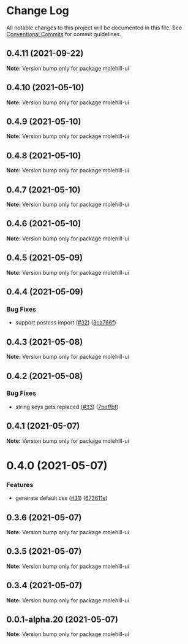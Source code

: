 # Change Log

All notable changes to this project will be documented in this file.
See [Conventional Commits](https://conventionalcommits.org) for commit guidelines.

## 0.4.11 (2021-09-22)

**Note:** Version bump only for package molehill-ui





## 0.4.10 (2021-05-10)

**Note:** Version bump only for package molehill-ui





## 0.4.9 (2021-05-10)

**Note:** Version bump only for package molehill-ui





## 0.4.8 (2021-05-10)

**Note:** Version bump only for package molehill-ui





## 0.4.7 (2021-05-10)

**Note:** Version bump only for package molehill-ui





## 0.4.6 (2021-05-10)

**Note:** Version bump only for package molehill-ui





## 0.4.5 (2021-05-09)

**Note:** Version bump only for package molehill-ui





## 0.4.4 (2021-05-09)


### Bug Fixes

* support postcss import ([#32](https://github.com/molehill-ui/molehill-ui/issues/32)) ([3ca766f](https://github.com/molehill-ui/molehill-ui/commit/3ca766f8366036276790406b5c5766502c0e1834))





## 0.4.3 (2021-05-08)

**Note:** Version bump only for package molehill-ui





## 0.4.2 (2021-05-08)


### Bug Fixes

* string keys gets replaced ([#33](https://github.com/molehill-ui/molehill-ui/issues/33)) ([7beffbf](https://github.com/molehill-ui/molehill-ui/commit/7beffbfdf74e6fc87088f5dba1035ad5ee0f6d1b))





## 0.4.1 (2021-05-07)

**Note:** Version bump only for package molehill-ui





# 0.4.0 (2021-05-07)


### Features

* generate default css ([#31](https://github.com/molehill-ui/molehill-ui/issues/31)) ([673611e](https://github.com/molehill-ui/molehill-ui/commit/673611e32369f0c48f9b77c2f614f74eb6189a7c))





## 0.3.6 (2021-05-07)

**Note:** Version bump only for package molehill-ui





## 0.3.5 (2021-05-07)

**Note:** Version bump only for package molehill-ui





## 0.3.4 (2021-05-07)

**Note:** Version bump only for package molehill-ui





## 0.0.1-alpha.20 (2021-05-07)

**Note:** Version bump only for package molehill-ui
